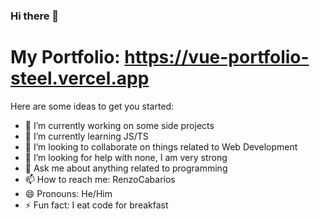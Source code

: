 ### Hi there 👋

# My Portfolio:  https://vue-portfolio-steel.vercel.app

Here are some ideas to get you started:

- 🔭 I’m currently working on some side projects
- 🌱 I’m currently learning JS/TS
- 👯 I’m looking to collaborate on things related to Web Development
- 🤔 I’m looking for help with none, I am very strong
- 💬 Ask me about anything related to programming
- 📫 How to reach me: RenzoCabarios
- 😄 Pronouns: He/Him
- ⚡ Fun fact: I eat code for breakfast

